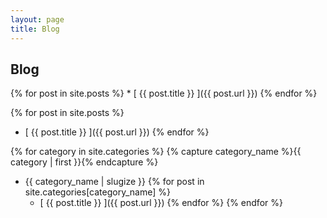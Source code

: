 ```yaml
---
layout: page
title: Blog
---
```


## Blog

{% for post in site.posts %}
    * [ {{ post.title }} ]({{ post.url }})
{% endfor %}

{% for post in site.posts %}
  * [ {{ post.title }} ]({{ post.url }})
{% endfor %}

{% for category in site.categories %}
  {% capture category_name %}{{ category | first }}{% endcapture %}
  * {{ category_name | slugize }}
  {% for post in site.categories[category_name] %}
    * [ {{ post.title }} ]({{ post.url }})
  {% endfor %}
{% endfor %}
